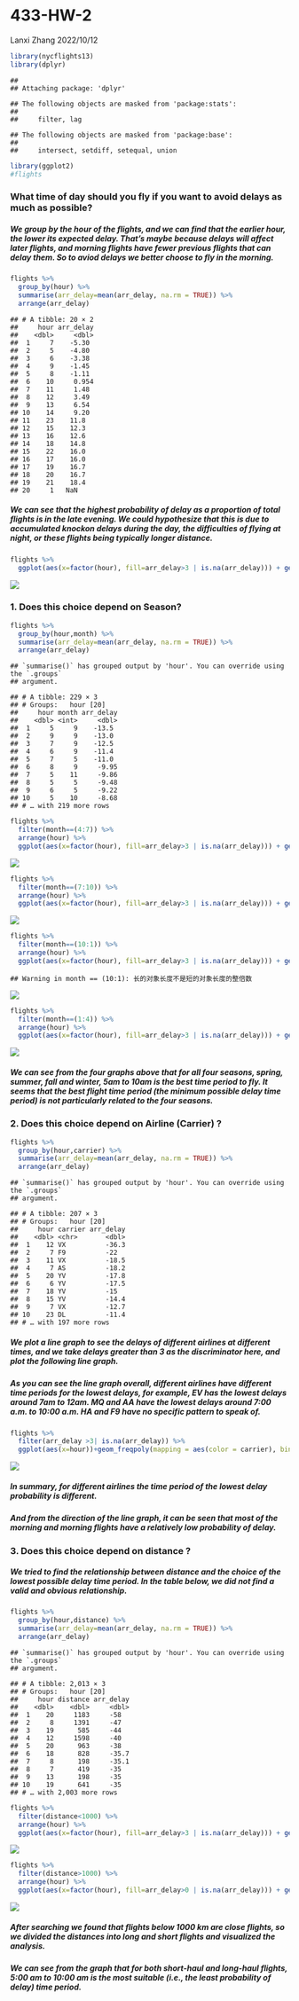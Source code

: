 433-HW-2
================
Lanxi Zhang
2022/10/12

``` r
library(nycflights13)
library(dplyr)
```

    ## 
    ## Attaching package: 'dplyr'

    ## The following objects are masked from 'package:stats':
    ## 
    ##     filter, lag

    ## The following objects are masked from 'package:base':
    ## 
    ##     intersect, setdiff, setequal, union

``` r
library(ggplot2)
#flights
```

### What time of day should you fly if you want to avoid delays as much as possible?

##### We group by the hour of the flights, and we can find that the earlier hour, the lower its expected delay. That’s maybe because delays will affect later flights, and morning flights have fewer previous flights that can delay them. So to aviod delays we better choose to fly in the morning.

``` r
flights %>% 
  group_by(hour) %>% 
  summarise(arr_delay=mean(arr_delay, na.rm = TRUE)) %>% 
  arrange(arr_delay)
```

    ## # A tibble: 20 × 2
    ##     hour arr_delay
    ##    <dbl>     <dbl>
    ##  1     7    -5.30 
    ##  2     5    -4.80 
    ##  3     6    -3.38 
    ##  4     9    -1.45 
    ##  5     8    -1.11 
    ##  6    10     0.954
    ##  7    11     1.48 
    ##  8    12     3.49 
    ##  9    13     6.54 
    ## 10    14     9.20 
    ## 11    23    11.8  
    ## 12    15    12.3  
    ## 13    16    12.6  
    ## 14    18    14.8  
    ## 15    22    16.0  
    ## 16    17    16.0  
    ## 17    19    16.7  
    ## 18    20    16.7  
    ## 19    21    18.4  
    ## 20     1   NaN

##### We can see that the highest probability of delay as a proportion of total flights is in the late evening. We could hypothesize that this is due to accumulated knockon delays during the day, the difficulties of flying at night, or these flights being typically longer distance.

``` r
flights %>% 
  ggplot(aes(x=factor(hour), fill=arr_delay>3 | is.na(arr_delay))) + geom_bar()
```

![](433-HW-2_files/figure-gfm/unnamed-chunk-3-1.png)<!-- -->

### 1. Does this choice depend on Season?

``` r
flights %>% 
  group_by(hour,month) %>% 
  summarise(arr_delay=mean(arr_delay, na.rm = TRUE)) %>% 
  arrange(arr_delay)
```

    ## `summarise()` has grouped output by 'hour'. You can override using the `.groups`
    ## argument.

    ## # A tibble: 229 × 3
    ## # Groups:   hour [20]
    ##     hour month arr_delay
    ##    <dbl> <int>     <dbl>
    ##  1     5     9    -13.5 
    ##  2     9     9    -13.0 
    ##  3     7     9    -12.5 
    ##  4     6     9    -11.4 
    ##  5     7     5    -11.0 
    ##  6     8     9     -9.95
    ##  7     5    11     -9.86
    ##  8     5     5     -9.48
    ##  9     6     5     -9.22
    ## 10     5    10     -8.68
    ## # … with 219 more rows

``` r
flights %>% 
  filter(month==(4:7)) %>% 
  arrange(hour) %>% 
  ggplot(aes(x=factor(hour), fill=arr_delay>3 | is.na(arr_delay))) + geom_bar()+ggtitle("Spring")
```

![](433-HW-2_files/figure-gfm/unnamed-chunk-5-1.png)<!-- -->

``` r
flights %>% 
  filter(month==(7:10)) %>% 
  arrange(hour) %>% 
  ggplot(aes(x=factor(hour), fill=arr_delay>3 | is.na(arr_delay))) + geom_bar()+ggtitle("Summer")
```

![](433-HW-2_files/figure-gfm/unnamed-chunk-5-2.png)<!-- -->

``` r
flights %>% 
  filter(month==(10:1)) %>% 
  arrange(hour) %>% 
  ggplot(aes(x=factor(hour), fill=arr_delay>3 | is.na(arr_delay))) + geom_bar()+ggtitle("Fall")
```

    ## Warning in month == (10:1): 长的对象长度不是短的对象长度的整倍数

![](433-HW-2_files/figure-gfm/unnamed-chunk-5-3.png)<!-- -->

``` r
flights %>% 
  filter(month==(1:4)) %>% 
  arrange(hour) %>% 
  ggplot(aes(x=factor(hour), fill=arr_delay>3 | is.na(arr_delay))) + geom_bar()+ggtitle("Winter")
```

![](433-HW-2_files/figure-gfm/unnamed-chunk-5-4.png)<!-- -->

##### We can see from the four graphs above that for all four seasons, spring, summer, fall and winter, 5am to 10am is the best time period to fly. It seems that the best flight time period (the minimum possible delay time period) is not particularly related to the four seasons.

### 2. Does this choice depend on Airline (Carrier) ?

``` r
flights %>% 
  group_by(hour,carrier) %>% 
  summarise(arr_delay=mean(arr_delay, na.rm = TRUE)) %>% 
  arrange(arr_delay)
```

    ## `summarise()` has grouped output by 'hour'. You can override using the `.groups`
    ## argument.

    ## # A tibble: 207 × 3
    ## # Groups:   hour [20]
    ##     hour carrier arr_delay
    ##    <dbl> <chr>       <dbl>
    ##  1    12 VX          -36.3
    ##  2     7 F9          -22  
    ##  3    11 VX          -18.5
    ##  4     7 AS          -18.2
    ##  5    20 YV          -17.8
    ##  6     6 YV          -17.5
    ##  7    18 YV          -15  
    ##  8    15 YV          -14.4
    ##  9     7 VX          -12.7
    ## 10    23 DL          -11.4
    ## # … with 197 more rows

##### We plot a line graph to see the delays of different airlines at different times, and we take delays greater than 3 as the discriminator here, and plot the following line graph.

##### As you can see the line graph overall, different airlines have different time periods for the lowest delays, for example, EV has the lowest delays around 7am to 12am. MQ and AA have the lowest delays around 7:00 a.m. to 10:00 a.m. HA and F9 have no specific pattern to speak of.

``` r
flights %>% 
  filter(arr_delay >3| is.na(arr_delay)) %>% 
  ggplot(aes(x=hour))+geom_freqpoly(mapping = aes(color = carrier), binwidth =1)
```

![](433-HW-2_files/figure-gfm/unnamed-chunk-7-1.png)<!-- -->

##### In summary, for different airlines the time period of the lowest delay probability is different.

##### And from the direction of the line graph, it can be seen that most of the morning and morning flights have a relatively low probability of delay.

### 3. Does this choice depend on distance ?

##### We tried to find the relationship between distance and the choice of the lowest possible delay time period. In the table below, we did not find a valid and obvious relationship.

``` r
flights %>% 
  group_by(hour,distance) %>% 
  summarise(arr_delay=mean(arr_delay, na.rm = TRUE)) %>% 
  arrange(arr_delay)
```

    ## `summarise()` has grouped output by 'hour'. You can override using the `.groups`
    ## argument.

    ## # A tibble: 2,013 × 3
    ## # Groups:   hour [20]
    ##     hour distance arr_delay
    ##    <dbl>    <dbl>     <dbl>
    ##  1    20     1183     -58  
    ##  2     8     1391     -47  
    ##  3    19      585     -44  
    ##  4    12     1598     -40  
    ##  5    20      963     -38  
    ##  6    18      828     -35.7
    ##  7     8      198     -35.1
    ##  8     7      419     -35  
    ##  9    13      198     -35  
    ## 10    19      641     -35  
    ## # … with 2,003 more rows

``` r
flights %>% 
  filter(distance<1000) %>% 
  arrange(hour) %>% 
  ggplot(aes(x=factor(hour), fill=arr_delay>3 | is.na(arr_delay))) + geom_bar()+ggtitle("Short distance")
```

![](433-HW-2_files/figure-gfm/unnamed-chunk-9-1.png)<!-- -->

``` r
flights %>% 
  filter(distance>1000) %>% 
  arrange(hour) %>% 
  ggplot(aes(x=factor(hour), fill=arr_delay>0 | is.na(arr_delay))) + geom_bar()+ggtitle("Long distance")
```

![](433-HW-2_files/figure-gfm/unnamed-chunk-9-2.png)<!-- -->

##### After searching we found that flights below 1000 km are close flights, so we divided the distances into long and short flights and visualized the analysis.

##### We can see from the graph that for both short-haul and long-haul flights, 5:00 am to 10:00 am is the most suitable (i.e., the least probability of delay) time period.

